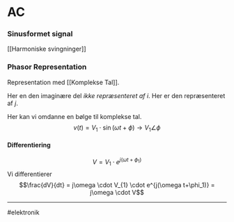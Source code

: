 # AC

### Sinusformet signal
[[Harmoniske svingninger]]

### Phasor Representation
Representation med [[Komplekse Tal]].

Her en den imaginære del *ikke repræsenteret af $i$*. Her er den repræsenteret af $j$.

Her kan vi omdanne en bølge til komplekse tal.
$$v(t) = V_{1} \cdot \sin(\omega t + \phi) \rightarrow V_1\angle\phi$$
#### Differentiering
$$V=V_{1}\cdot e^{j(\omega t+\phi_1)}$$
Vi differentierer
$$\frac{dV}{dt} = j\omega \cdot  V_{1} \cdot e^{j(\omega t+\phi_1)} = j\omega \cdot V$$

---
#elektronik 